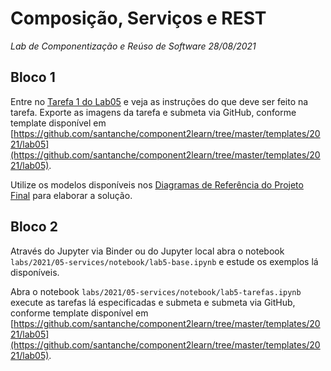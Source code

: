 # Composição, Serviços e REST
*Lab de Componentização e Reúso de Software 28/08/2021*

## Bloco 1

Entre no [Tarefa 1 do Lab05](https://docs.google.com/presentation/d/1D9bd7SlWm5JjSEdYl8qZkxKEOQXPhBWRbnKeGVau6BU/edit?usp=sharing) e veja as instruções do que deve ser feito na tarefa. Exporte as imagens da tarefa e submeta via GitHub, conforme template disponível em [https://github.com/santanche/component2learn/tree/master/templates/2021/lab05](https://github.com/santanche/component2learn/tree/master/templates/2021/lab05).

Utilize os modelos disponíveis nos [Diagramas de Referência do Projeto Final](https://docs.google.com/presentation/d/15_LDKDOwjP3UfRa8eKwREHUDkZZuiNRkVl0z_5kApD4/edit?usp=sharing) para elaborar a solução.

## Bloco 2

Através do Jupyter via Binder ou do Jupyter local abra o notebook `labs/2021/05-services/notebook/lab5-base.ipynb` e estude os exemplos lá disponíveis.

Abra o notebook `labs/2021/05-services/notebook/lab5-tarefas.ipynb` execute as tarefas lá especificadas e submeta e submeta via GitHub, conforme template disponível em [https://github.com/santanche/component2learn/tree/master/templates/2021/lab05](https://github.com/santanche/component2learn/tree/master/templates/2021/lab05).
